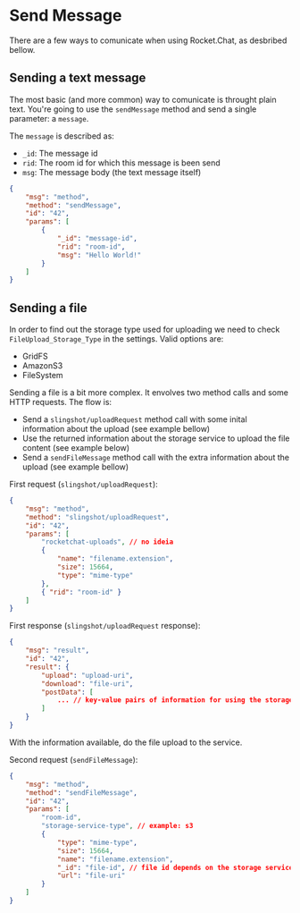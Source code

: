 # Send Message

There are a few ways to comunicate when using Rocket.Chat, as desbribed bellow.

## Sending a text message

The most basic (and more common) way to comunicate is throught plain text. You're going to use the `sendMessage` method and send a single parameter: a `message`.

The `message` is described as:

- `_id`: The message id
- `rid`: The room id for which this message is been send
- `msg`: The message body (the text message itself)

```json
{
    "msg": "method",
    "method": "sendMessage",
    "id": "42",
    "params": [
        {
            "_id": "message-id",
            "rid": "room-id",
            "msg": "Hello World!"
        }
    ]
}
```

## Sending a file

In order to find out the storage type used for uploading we need to check `FileUpload_Storage_Type` in the settings. Valid options are:

- GridFS
- AmazonS3
- FileSystem

Sending a file is a bit more complex. It envolves two method calls and some HTTP requests. The flow is:

- Send a `slingshot/uploadRequest` method call with some inital information about the upload (see example bellow)
- Use the returned information about the storage service to upload the file content (see example below)
- Send a `sendFileMessage` method call with the extra information about the upload (see example bellow)

First request (`slingshot/uploadRequest`):

```json
{
    "msg": "method",
    "method": "slingshot/uploadRequest",
    "id": "42",
    "params": [
        "rocketchat-uploads", // no ideia
        {
            "name": "filename.extension",
            "size": 15664,
            "type": "mime-type"
        },
        { "rid": "room-id" }
    ]
}
```

First response (`slingshot/uploadRequest` response):

```json
{
    "msg": "result",
    "id": "42",
    "result": {
        "upload": "upload-uri",
        "download": "file-uri",
        "postData": [
            ... // key-value pairs of information for using the storage services
        ]
    }
}
```

With the information available, do the file upload to the service.

Second request (`sendFileMessage`):

```json
{
    "msg": "method",
    "method": "sendFileMessage",
    "id": "42",
    "params": [
        "room-id",
        "storage-service-type", // example: s3
        {
            "type": "mime-type",
            "size": 15664,
            "name": "filename.extension",
            "_id": "file-id", // file id depends on the storage service (may be the last element on the file uri)
            "url": "file-uri"
        }
    ]
}
```